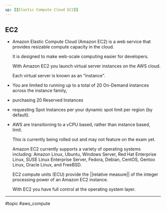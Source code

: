 ```yaml
---
up: [[Elastic Compute Cloud EC2]]
---
```


## EC2

- Amazon Elastic Compute Cloud (Amazon EC2) is a web service that provides resizable compute capacity in the cloud.
  
  It is designed to make web-scale computing easier for developers.
  
  With Amazon EC2 you launch virtual server instances on the AWS cloud.
  
  Each virtual server is known as an “instance”.
- You are limited to running up to a total of 20 On-Demand instances across the instance family,
- purchasing 20 Reserved Instances
- requesting Spot Instances per your dynamic spot limit per region (by default).
- AWS are transitioning to a vCPU based, rather than instance based, limit. 
  
  This is currently being rolled out and may not feature on the exam yet.
  
  Amazon EC2 currently supports a variety of operating systems including:
  Amazon Linux, Ubuntu, Windows Server, Red Hat Enterprise Linux, SUSE Linux Enterprise Server, Fedora, Debian, CentOS, Gentoo Linux, Oracle Linux, and FreeBSD.
  
  EC2 compute units (ECU) provide the ||relative measure|| of the integer processing power of an Amazon EC2 instance.
  
  With EC2 you have full control at the operating system layer.

---- 

#topic 
#aws_compute
